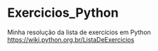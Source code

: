 # Exercicios_Python

Minha resolução da lista de exercícios em Python https://wiki.python.org.br/ListaDeExercicios

